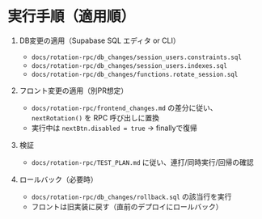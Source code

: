 # 実行手順（適用順）

1. DB変更の適用（Supabase SQL エディタ or CLI）
   - `docs/rotation-rpc/db_changes/session_users.constraints.sql`
   - `docs/rotation-rpc/db_changes/session_users.indexes.sql`
   - `docs/rotation-rpc/db_changes/functions.rotate_session.sql`

2. フロント変更の適用（別PR想定）
   - `docs/rotation-rpc/frontend_changes.md` の差分に従い、`nextRotation()` を RPC 呼び出しに置換
   - 実行中は `nextBtn.disabled = true` → finallyで復帰

3. 検証
   - `docs/rotation-rpc/TEST_PLAN.md` に従い、連打/同時実行/回帰の確認

4. ロールバック（必要時）
   - `docs/rotation-rpc/db_changes/rollback.sql` の該当行を実行
   - フロントは旧実装に戻す（直前のデプロイにロールバック）

